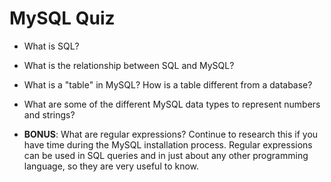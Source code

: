 # MySQL Quiz

* What is SQL?

* What is the relationship between SQL and MySQL?

* What is a "table" in MySQL? How is a table different from a database?

* What are some of the different MySQL data types to represent numbers and strings?

* **BONUS**: What are regular expressions? Continue to research this if you have time during the MySQL installation process. Regular expressions can be used in SQL queries and in just about any other programming language, so they are very useful to know.
